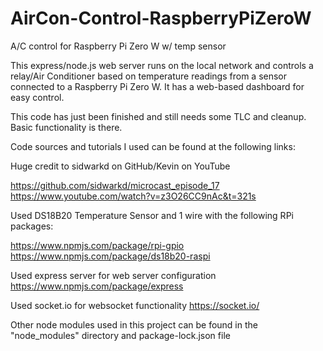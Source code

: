 # AirCon-Control-RaspberryPiZeroW
A/C control for Raspberry Pi Zero W w/ temp sensor

This express/node.js web server runs on the local network and controls a relay/Air Conditioner based on temperature readings from a sensor connected to a Raspberry Pi Zero W. It has a web-based dashboard for easy control.

This code has just been finished and still needs some TLC and cleanup. Basic functionality is there.

Code sources and tutorials I used can be found at the following links:

Huge credit to sidwarkd on GitHub/Kevin on YouTube

  https://github.com/sidwarkd/microcast_episode_17
  https://www.youtube.com/watch?v=z3O26CC9nAc&t=321s

Used DS18B20 Temperature Sensor and 1 wire with the following RPi packages:

  https://www.npmjs.com/package/rpi-gpio
  https://www.npmjs.com/package/ds18b20-raspi

Used express server for web server configuration
  https://www.npmjs.com/package/express

Used socket.io for websocket functionality
  https://socket.io/

Other node modules used in this project can be found in the "node_modules" directory and package-lock.json file
